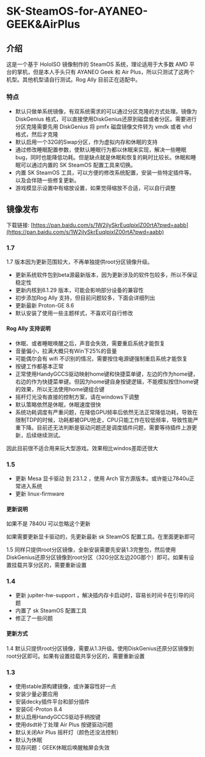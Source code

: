 # SK-SteamOS-for-AYANEO-GEEK&AirPlus

## 介绍

这是一个基于 HoloISO 镜像制作的 SteamOS 系统，理论适用于大多数 AMD 平台的掌机，但是本人手头只有 AYANEO Geek 和 Air Plus，所以只测试了这两个机型。其他机型请自行测试。Rog Ally 目前正在适配中。

### 特点

- 默认只做单系统镜像，有双系统需求的可以通过分区克隆的方式处理。镜像为 DiskGenius 格式，可以直接使用DiskGenius还原到磁盘或者分区。需要进行分区克隆需要先用 DiskGenius 将 pmfx 磁盘镜像文件转为 vmdk 或者 vhd 格式，然后才克隆
- 默认启用一个32G的Swap分区，作为虚拟内存和休眠的支持
- 通过修改睡眠配置参数，使默认睡眠行为都以休眠来实现，解决一些睡眠bug，同时也能降低功耗。但是缺点就是休眠和恢复的耗时比较长。休眠和睡眠可以通过内置的 SK SteamOS 配置工具来切换。
- 内置 SK SteamOS 工具，可以方便的修改系统配置，安装一些特定插件等。以及会伴随一些修复更新。
- 游戏模显示设置中有缩放设置，如果觉得缩放不合适，可以自行调整

## 镜像发布

下载链接: [https://pan.baidu.com/s/1W2jIySkrEuqlpixlZ00rtA?pwd=aabb](https://pan.baidu.com/s/1W2jIySkrEuqlpixlZ00rtA?pwd=aabb)

### 1.7

1.7 版本因为更新范围较大，不再单独提供root分区镜像升级。

- 更新系统软件包到beta源最新版本，因为更新涉及的软件包较多，所以不保证稳定性
- 更新内核到6.1.29 版本，可能会影响部分设备的兼容性
- 初步添加Rog Ally 支持，但目前问题较多，下面会详细列出
- 更新最新 Proton-GE 8.6
- 默认安装了使用一些主题样式，不喜欢可自行修改

#### Rog Ally 支持说明

- 休眠、或者睡眠唤醒之后，声音会失效，需要重启系统才能恢复
- 音量偏小，拉满大概只有Win下25%的音量
- 可能偶尔会有 wifi 不识别的情况，需要按住电源键强制重启系统才能恢复
- 按键工作都基本正常
- 正常使用HandyGCCS驱动映射home键和快捷菜单键，左边的作为home键，右边的作为快捷菜单键。但因为home键自身按键逻辑，不能模拟按住home键的效果，所以无法使用home键组合键
- 摇杆灯光没有直接的控制方案，请在windows下调整
- 默认策略依然是休眠，休眠速度很快
- 系统功耗调度有严重问题，在降低GPU频率后依然无法正常降低功耗，导致在限制TDP的时候，功耗都被GPU抢走，CPU只能工作在较低频率，导致性能严重下降。目前还无法判断是驱动问题还是调度插件问题，需要等待插件上游更新，后续继续测试。
  
因此目前很不适合用来玩大型游戏。效果相比windos差距还很大

### 1.5

- 更新 Mesa 显卡驱动 到 23.1.2 ，使用 Arch 官方源版本。或许能让7840u正常进入系统
- 更新 linux-firmware

#### 更新说明

如果不是 7840U 可以忽略这个更新

如果需要更新显卡驱动的，先更新最新 sk SteamOS 配置工具。在里面更新即可

1.5 同样只提供root分区镜像，全新安装需要先安装1.3完整包，然后使用DiskGenius还原分区镜像到root分区（32G分区左边20G那个）即可。如果有设置挂载共享分区的，需要重新设置

### 1.4

- 更新 jupiter-hw-support ，解决插内存卡启动时，容易长时间卡在引导的问题
- 内置了 sk SteamOS 配置工具
- 修正了一些问题

#### 更新方式

1.4 默认只提供root分区镜像，需要从1.3升级。使用DiskGenius还原分区镜像到root分区即可。如果有设置挂载共享分区的，需要重新设置

### 1.3

- 使⽤stable源构建镜像，或许兼容性好⼀点
- 安装少量必要应⽤
- 安装decky插件平台和部分插件
- 安装GE-Proton 8.4
- 默认启⽤HandyGCCS驱动⼿柄按键
- 使⽤dsdt补丁处理 Air Plus 按键驱动问题
- 默认关闭Air Plus 摇杆灯（颜⾊还没法控制）
- 默认为休眠
- 现存问题：GEEK休眠后唤醒触屏会失效
